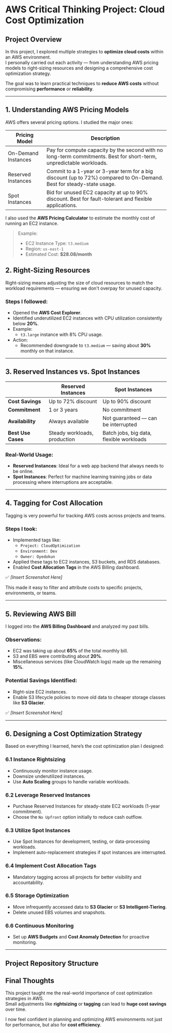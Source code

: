 # AWS Critical Thinking Project: Cloud Cost Optimization

## Project Overview

In this project, I explored multiple strategies to **optimize cloud costs** within an AWS environment.  
I personally carried out each activity — from understanding AWS pricing models to right-sizing resources and designing a comprehensive cost optimization strategy.

The goal was to learn practical techniques to **reduce AWS costs** without compromising **performance** or **reliability**.

---

## 1. Understanding AWS Pricing Models

AWS offers several pricing options. I studied the major ones:

| Pricing Model       | Description |
|----------------------|-------------|
| On-Demand Instances  | Pay for compute capacity by the second with no long-term commitments. Best for short-term, unpredictable workloads. |
| Reserved Instances   | Commit to a 1-year or 3-year term for a big discount (up to 72%) compared to On-Demand. Best for steady-state usage. |
| Spot Instances       | Bid for unused EC2 capacity at up to 90% discount. Best for fault-tolerant and flexible applications. |

I also used the **AWS Pricing Calculator** to estimate the monthly cost of running an EC2 instance.

> Example:
> - EC2 Instance Type: `t3.medium`
> - Region: `us-east-1`
> - Estimated Cost: **$28.08/month**


## 2. Right-Sizing Resources

Right-sizing means adjusting the size of cloud resources to match the workload requirements — ensuring we don't overpay for unused capacity.

### Steps I followed:
- Opened the **AWS Cost Explorer**.
- Identified underutilized EC2 instances with CPU utilization consistently below **20%**.
- Example:
  - `t3.large` instance with 8% CPU usage.
- Action: 
  - Recommended downgrade to `t3.medium` — saving about **30%** monthly on that instance.


---

## 3. Reserved Instances vs. Spot Instances

|  | Reserved Instances | Spot Instances |
|--|---------------------|----------------|
| **Cost Savings** | Up to 72% discount | Up to 90% discount |
| **Commitment** | 1 or 3 years | No commitment |
| **Availability** | Always available | Not guaranteed — can be interrupted |
| **Best Use Cases** | Steady workloads, production | Batch jobs, big data, flexible workloads |

### Real-World Usage:
- **Reserved Instances**: Ideal for a web app backend that always needs to be online.
- **Spot Instances**: Perfect for machine learning training jobs or data processing where interruptions are acceptable.

---

## 4. Tagging for Cost Allocation

Tagging is very powerful for tracking AWS costs across projects and teams.

### Steps I took:
- Implemented tags like:
  - `Project: CloudOptimization`
  - `Environment: Dev`
  - `Owner: Oyedokun`
- Applied these tags to EC2 instances, S3 buckets, and RDS databases.
- Enabled **Cost Allocation Tags** in the AWS Billing dashboard.

✅ *[Insert Screenshot Here]*

This made it easy to filter and attribute costs to specific projects, environments, or teams.

---

## 5. Reviewing AWS Bill

I logged into the **AWS Billing Dashboard** and analyzed my past bills.

### Observations:
- EC2 was taking up about **65%** of the total monthly bill.
- S3 and EBS were contributing about **20%**.
- Miscellaneous services (like CloudWatch logs) made up the remaining **15%**.

### Potential Savings Identified:
- Right-size EC2 instances.
- Enable S3 lifecycle policies to move old data to cheaper storage classes like **S3 Glacier**.

✅ *[Insert Screenshot Here]*

---

## 6. Designing a Cost Optimization Strategy

Based on everything I learned, here’s the cost optimization plan I designed:

### 6.1 Instance Rightsizing
- Continuously monitor instance usage.
- Downsize underutilized instances.
- Use **Auto Scaling** groups to handle variable workloads.

### 6.2 Leverage Reserved Instances
- Purchase Reserved Instances for steady-state EC2 workloads (1-year commitment).
- Choose the `No Upfront` option initially to reduce cash outflow.

### 6.3 Utilize Spot Instances
- Use Spot Instances for development, testing, or data-processing workloads.
- Implement auto-replacement strategies if spot instances are interrupted.

### 6.4 Implement Cost Allocation Tags
- Mandatory tagging across all projects for better visibility and accountability.

### 6.5 Storage Optimization
- Move infrequently accessed data to **S3 Glacier** or **S3 Intelligent-Tiering**.
- Delete unused EBS volumes and snapshots.

### 6.6 Continuous Monitoring
- Set up **AWS Budgets** and **Cost Anomaly Detection** for proactive monitoring.

---

## Project Repository Structure


## Final Thoughts

This project taught me the real-world importance of cost optimization strategies in AWS.  
Small adjustments like **rightsizing** or **tagging** can lead to **huge cost savings** over time.

I now feel confident in planning and optimizing AWS environments not just for performance, but also for **cost efficiency**.
